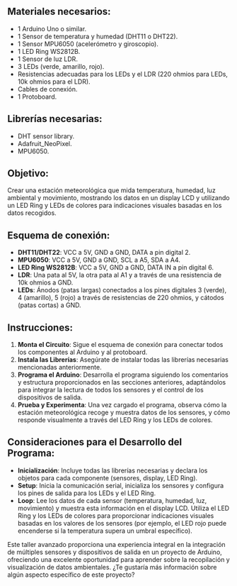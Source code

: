 ## Materiales necesarios:

- 1 Arduino Uno o similar.
- 1 Sensor de temperatura y humedad (DHT11 o DHT22).
- 1 Sensor MPU6050 (acelerómetro y giroscopio).
- 1 LED Ring WS2812B.
- 1 Sensor de luz LDR.
- 3 LEDs (verde, amarillo, rojo).
- Resistencias adecuadas para los LEDs y el LDR (220 ohmios para LEDs, 10k ohmios para el LDR).
- Cables de conexión.
- 1 Protoboard.
## Librerías necesarias:

- DHT sensor library.
- Adafruit_NeoPixel.
- MPU6050.
## Objetivo:

Crear una estación meteorológica que mida temperatura, humedad, luz ambiental y movimiento, mostrando los datos en un display LCD y utilizando un LED Ring y LEDs de colores para indicaciones visuales basadas en los datos recogidos.

## Esquema de conexión:

- **DHT11/DHT22**: VCC a 5V, GND a GND, DATA a pin digital 2.
- **MPU6050**: VCC a 5V, GND a GND, SCL a A5, SDA a A4.
- **LED Ring WS2812B**: VCC a 5V, GND a GND, DATA IN a pin digital 6.
- **LDR**: Una pata al 5V, la otra pata al A1 y a través de una resistencia de 10k ohmios a GND.
- **LEDs**: Ánodos (patas largas) conectados a los pines digitales 3 (verde), 4 (amarillo), 5 (rojo) a través de resistencias de 220 ohmios, y cátodos (patas cortas) a GND.

## Instrucciones:

1. **Monta el Circuito**: Sigue el esquema de conexión para conectar todos los componentes al Arduino y al protoboard.
2. **Instala las Librerías**: Asegúrate de instalar todas las librerías necesarias mencionadas anteriormente.
3. **Programa el Arduino**: Desarrolla el programa siguiendo los comentarios y estructura proporcionados en las secciones anteriores, adaptándolos para integrar la lectura de todos los sensores y el control de los dispositivos de salida.
4. **Prueba y Experimenta**: Una vez cargado el programa, observa cómo la estación meteorológica recoge y muestra datos de los sensores, y cómo responde visualmente a través del LED Ring y los LEDs de colores.

## Consideraciones para el Desarrollo del Programa:

- **Inicialización**: Incluye todas las librerías necesarias y declara los objetos para cada componente (sensores, display, LED Ring).
- **Setup**: Inicia la comunicación serial, inicializa los sensores y configura los pines de salida para los LEDs y el LED Ring.
- **Loop**: Lee los datos de cada sensor (temperatura, humedad, luz, movimiento) y muestra esta información en el display LCD. Utiliza el LED Ring y los LEDs de colores para proporcionar indicaciones visuales basadas en los valores de los sensores (por ejemplo, el LED rojo puede encenderse si la temperatura supera un umbral específico).

Este taller avanzado proporciona una experiencia integral en la integración de múltiples sensores y dispositivos de salida en un proyecto de Arduino, ofreciendo una excelente oportunidad para aprender sobre la recopilación y visualización de datos ambientales. ¿Te gustaría más información sobre algún aspecto específico de este proyecto?